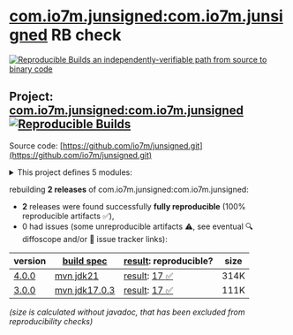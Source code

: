 [com.io7m.junsigned:com.io7m.junsigned](https://central.sonatype.com/artifact/com.io7m.junsigned/com.io7m.junsigned/versions) RB check
=======

[![Reproducible Builds](https://reproducible-builds.org/images/logos/rb.svg) an independently-verifiable path from source to binary code](https://reproducible-builds.org/)

## Project: [com.io7m.junsigned:com.io7m.junsigned](https://central.sonatype.com/artifact/com.io7m.junsigned/com.io7m.junsigned/versions) [![Reproducible Builds](https://img.shields.io/endpoint?url=https://raw.githubusercontent.com/jvm-repo-rebuild/reproducible-central/master/content/com/io7m/junsigned/badge.json)](https://github.com/jvm-repo-rebuild/reproducible-central/blob/master/content/com/io7m/junsigned/README.md)

Source code: [https://github.com/io7m/junsigned.git](https://github.com/io7m/junsigned.git)

<details><summary>This project defines 5 modules:</summary>

* [com.io7m.junsigned:com.io7m.junsigned](https://central.sonatype.com/artifact/com.io7m.junsigned/com.io7m.junsigned/4.0.0)
* [com.io7m.junsigned:com.io7m.junsigned.core](https://central.sonatype.com/artifact/com.io7m.junsigned/com.io7m.junsigned.core/4.0.0)
* [com.io7m.junsigned:com.io7m.junsigned.documentation](https://central.sonatype.com/artifact/com.io7m.junsigned/com.io7m.junsigned.documentation/4.0.0)
* [com.io7m.junsigned:com.io7m.junsigned.ranges](https://central.sonatype.com/artifact/com.io7m.junsigned/com.io7m.junsigned.ranges/4.0.0)
* [com.io7m.junsigned:com.io7m.junsigned.tests](https://central.sonatype.com/artifact/com.io7m.junsigned/com.io7m.junsigned.tests/4.0.0)
</details>

rebuilding **2 releases** of com.io7m.junsigned:com.io7m.junsigned:
- **2** releases were found successfully **fully reproducible** (100% reproducible artifacts :white_check_mark:),
- 0 had issues (some unreproducible artifacts :warning:, see eventual :mag: diffoscope and/or :memo: issue tracker links):

| version | [build spec](/BUILDSPEC.md) | [result](https://reproducible-builds.org/docs/jvm/): reproducible? | size |
| -- | --------- | ------ | -- |
| [4.0.0](https://central.sonatype.com/artifact/com.io7m.junsigned/com.io7m.junsigned/4.0.0/pom) | [mvn jdk21](com.io7m.junsigned-4.0.0.buildspec) | [result](com.io7m.junsigned-4.0.0.buildinfo): [17 :white_check_mark: ](com.io7m.junsigned-4.0.0.buildcompare) | 314K |
| [3.0.0](https://central.sonatype.com/artifact/com.io7m.junsigned/com.io7m.junsigned/3.0.0/pom) | [mvn jdk17.0.3](com.io7m.junsigned-3.0.0.buildspec) | [result](com.io7m.junsigned-3.0.0.buildinfo): [17 :white_check_mark: ](com.io7m.junsigned-3.0.0.buildcompare) | 111K |

<i>(size is calculated without javadoc, that has been excluded from reproducibility checks)</i>
